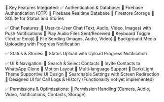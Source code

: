 🔹 Key Features Integrated:
✅ Authentication & Database:
🔸 Firebase Authentication (OTP)
🔸 Firebase Realtime Database
🔸 Firestore Storage
🔸 SQLite for Status and Stories

✅ Chat Features:
🔸 User-to-User Chat (Text, Audio, Video, Images) with Push Notifications
🔸 Play Audio Files Sent/Received
🔸 Keyboard Toggle (Text or Emoji)
🔸 File Sending (Images, Audio, Video)
🔸 Background Media Uploading with Progress Notification

✅ Status & Stories:
🔸 Status Upload with Upload Progress Notification

✅ UI & Navigation:
🔸 Search & Select Contacts
🔸 Invite Contacts to WhatsApp Clone
🔸 Motion Layout
🔸 Multi-language Support
🔸 Dark/Light Theme Supportive UI Design
🔸 Searchable Settings with Screen Redirection
🔸 Designed UI for Call Logs & History (Functionality not yet implemented)

✅ Permissions & Optimizations:
🔸 Permission Handling (Camera, Audio, Video, Notifications, Contacts, Storage)
